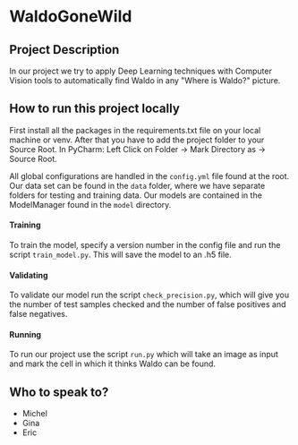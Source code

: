 # WaldoGoneWild

## Project Description
In our project we try to apply Deep Learning techniques with Computer Vision tools to automatically find Waldo in any "Where is Waldo?" picture.

## How to run this project locally
First install all the packages in the requirements.txt file on your local machine or venv.
After that you have to add the project folder to your Source Root. In PyCharm: Left Click on Folder -> Mark Directory as -> Source Root.

All global configurations are handled in the `config.yml` file found at the root.
Our data set can be found in the `data` folder, where we have separate folders for testing and training data.
Our models are contained in the ModelManager found in the `model` directory.

#### Training
To train the model, specify a version number in the config file and run the script `train_model.py`. This will save the model to an .h5 file.

#### Validating
To validate our model run the script `check_precision.py`, which will give you the number of test samples checked and the number of false positives and false negatives.

#### Running
To run our project use the script `run.py` which will take an image as input and mark the cell in which it thinks Waldo can be found.

## Who to speak to?
- Michel
- Gina
- Eric